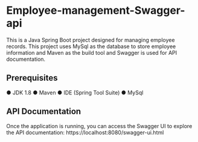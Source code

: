# Employee-management-Swagger-api

This is a Java Spring Boot project designed for managing employee records. This project uses MySql as the database to store employee information and Maven as the build tool and Swagger is used for API documentation.

## Prerequisites
 ● JDK 1.8
 ● Maven
 ● IDE (Spring Tool Suite)
 ● MySql


## API Documentation
Once the application is running, you can access the Swagger UI to explore the API documentation: https://localhost:8080/swagger-ui.html

